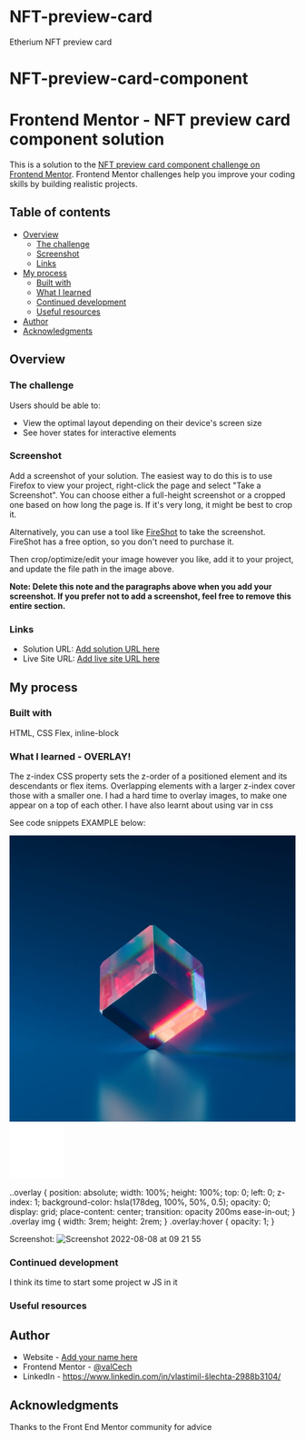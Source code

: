 # NFT-preview-card
Etherium NFT preview card
# NFT-preview-card-component

# Frontend Mentor - NFT preview card component solution

This is a solution to the [NFT preview card component challenge on Frontend Mentor](https://www.frontendmentor.io/challenges/nft-preview-card-component-SbdUL_w0U). Frontend Mentor challenges help you improve your coding skills by building realistic projects. 

## Table of contents

- [Overview](#overview)
  - [The challenge](#the-challenge)
  - [Screenshot](#screenshot)
  - [Links](#links)
- [My process](#my-process)
  - [Built with](#built-with)
  - [What I learned](#what-i-learned)
  - [Continued development](#continued-development)
  - [Useful resources](#useful-resources)
- [Author](#author)
- [Acknowledgments](#acknowledgments)


## Overview

### The challenge

Users should be able to:

- View the optimal layout depending on their device's screen size
- See hover states for interactive elements

### Screenshot



Add a screenshot of your solution. The easiest way to do this is to use Firefox to view your project, right-click the page and select "Take a Screenshot". You can choose either a full-height screenshot or a cropped one based on how long the page is. If it's very long, it might be best to crop it.

Alternatively, you can use a tool like [FireShot](https://getfireshot.com/) to take the screenshot. FireShot has a free option, so you don't need to purchase it. 

Then crop/optimize/edit your image however you like, add it to your project, and update the file path in the image above.

**Note: Delete this note and the paragraphs above when you add your screenshot. If you prefer not to add a screenshot, feel free to remove this entire section.**

### Links

- Solution URL: [Add solution URL here](https://your-solution-url.com)
- Live Site URL: [Add live site URL here](https://your-live-site-url.com)

## My process

### Built with

HTML, CSS
Flex, inline-block



### What I learned - OVERLAY!
The z-index CSS property sets the z-order of a positioned element and its descendants or flex items. Overlapping elements with a larger z-index cover those with a smaller one.
I had a hard time to overlay images, to make one appear on a top of each other.
I have also learnt about using var in css

See code snippets EXAMPLE below:

<div class="hero_img">
   <img src="./images/image-equilibrium.jpg" alt="Equilibrium, a multicolor cube" />
   <div class="overlay">
      <img src="./images/icon-view.svg" alt="">
   </div>
</div>

..overlay {
  position: absolute;
  width: 100%;
  height: 100%;
  top: 0;
  left: 0;
  z-index: 1;
  background-color: hsla(178deg, 100%, 50%, 0.5);
  opacity: 0;
  display: grid;
  place-content: center;
  transition: opacity 200ms ease-in-out;
}
.overlay img {
  width: 3rem;
  height: 2rem;
}
.overlay:hover {
  opacity: 1;
}

Screenshot:
<img width="337" alt="Screenshot 2022-08-08 at 09 21 55" src="https://user-images.githubusercontent.com/102651272/183373251-9228802a-d246-497c-8793-fa0905f636ab.png">



### Continued development

I think its time to start some project w JS in it


### Useful resources


## Author

- Website - [Add your name here](https://www.your-site.com)
- Frontend Mentor - [@valCech](https://www.frontendmentor.io/profile/valCech)
- LinkedIn - https://www.linkedin.com/in/vlastimil-šlechta-2988b3104/



## Acknowledgments
Thanks to the Front End Mentor community for advice

